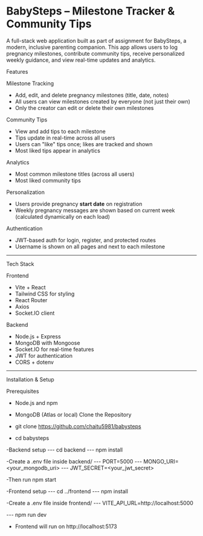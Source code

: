 # BabySteps – Milestone Tracker & Community Tips

A full-stack web application built as part of assignment for BabySteps, a modern, inclusive parenting companion. This app allows users to log pregnancy milestones, contribute community tips, receive personalized weekly guidance, and view real-time updates and analytics.

Features

Milestone Tracking

- Add, edit, and delete pregnancy milestones (title, date, notes)
- All users can view milestones created by everyone (not just their own)
- Only the creator can edit or delete their own milestones

Community Tips

- View and add tips to each milestone
- Tips update in real-time across all users
- Users can "like" tips once; likes are tracked and shown
- Most liked tips appear in analytics

Analytics

- Most common milestone titles (across all users)
- Most liked community tips

Personalization

- Users provide pregnancy **start date** on registration
- Weekly pregnancy messages are shown based on current week (calculated dynamically on each load)

Authentication

- JWT-based auth for login, register, and protected routes
- Username is shown on all pages and next to each milestone

---

Tech Stack

Frontend

- Vite + React
- Tailwind CSS for styling
- React Router
- Axios
- Socket.IO client

Backend

- Node.js + Express
- MongoDB with Mongoose
- Socket.IO for real-time features
- JWT for authentication
- CORS + dotenv

---

Installation & Setup

Prerequisites

- Node.js and npm
- MongoDB (Atlas or local)
  Clone the Repository

- git clone https://github.com/chaitu5981/babysteps
- cd babysteps

-Backend setup
--- cd backend
--- npm install

-Create a .env file inside backend/
--- PORT=5000
--- MONGO_URI=<your_mongodb_uri>
--- JWT_SECRET=<your_jwt_secret>

-Then run npm start

-Frontend setup
--- cd ../frontend
--- npm install

-Create a .env file inside frontend/
--- VITE_API_URL=http://localhost:5000

--- npm run dev

- Frontend will run on http://localhost:5173
